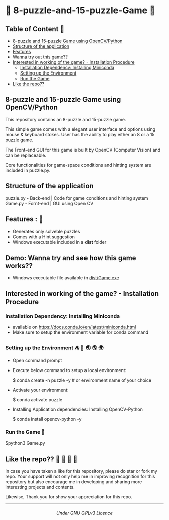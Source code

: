 # 👾 8-puzzle-and-15-puzzle-Game 👾

## Table of Content 🤖
- [8-puzzle and 15-puzzle Game using OpenCV/Python](#8-puzzle-and-15-puzzle-game-using-opencvpython)
- [Structure of the application](#structure-of-the-application)
- [Features](#features-)
- [Wanna try out this game??](#demo-wanna-try-and-see-how-this-game-works)
- [Interested in working of the game? - Installation Procedure](#interested-in-working-of-the-game---installation-procedure)
  - [Installation Dependency: Installing Miniconda](#installation-dependency-installing-miniconda)
  - [Setting up the Environment](#setting-up-the-environment)
  - [Run the Game](#run-the-game)
- [Like the repo??](#like-the-repo)


## 8-puzzle and 15-puzzle Game using OpenCV/Python
This repository contains an 8-puzzle and 15-puzzle game. 

This simple game comes with a elegant user interface and options using mouse & keyboard stokes. User has the ability to play either an 8 or a 15 puzzle game.

The Front-end GUI for this game is built by OpenCV (Computer Vision) and can be replaceable.

Core functionalities for game-space conditions and hinting system are included in puzzle.py.
  
## Structure of the application
puzzle.py - Back-end | Code for game conditions and hinting system
Game.py   - Fornt-end | GUI using Open CV

## Features : 💯
- Generates only solveble puzzles
- Comes with a Hint suggestion
- Windows executable included in a **dist** folder  

## Demo: Wanna try and see how this game works??
- Windows executable file available in [dist/Game.exe](https://github.com/RPG-coder/8-puzzle-and-15-puzzle-Game/tree/master/dist)

## Interested in working of the game? - Installation Procedure
### Installation Dependency: Installing Miniconda
- available on https://docs.conda.io/en/latest/miniconda.html
- Make sure to setup the environment variable for conda command

### Setting up the Environment ⛺ 🌄 🌏 🌎 🌍
- Open command prompt

- Execute below command to setup a local environment:
  
  $ conda create -n puzzle -y # or environment name of your choice

- Activate your environment:

  $ conda activate puzzle

- Installing Application dependencies: Installing OpenCV-Python

  $ conda install opencv-python -y

### Run the Game 💫

  $python3 Game.py

## Like the repo?? 🥰 💓 💑 💜
In case you have taken a like for this repository, please do star or fork my repo. Your support will not only help me in improving recognition for this repository but also encourage me in developing and sharing more interesting projects and contents.

Likewise, Thank you for show your appreciation for this repo. 

<hr/>

<h6 align="center"> Under GNU GPLv3 Licence</h6>
